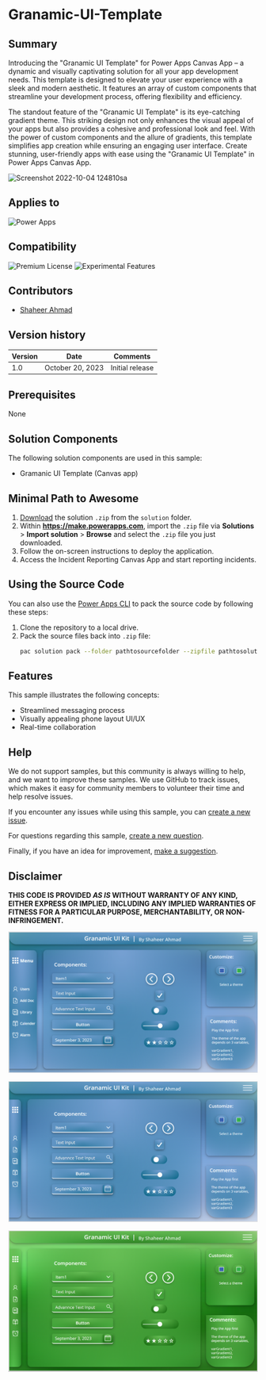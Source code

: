 # Granamic-UI-Template

## Summary

Introducing the "Granamic UI Template" for Power Apps Canvas App – a dynamic and visually captivating solution for all your app development needs. This template is designed to elevate your user experience with a sleek and modern aesthetic. It features an array of custom components that streamline your development process, offering flexibility and efficiency.

The standout feature of the "Granamic UI Template" is its eye-catching gradient theme. This striking design not only enhances the visual appeal of your apps but also provides a cohesive and professional look and feel. With the power of custom components and the allure of gradients, this template simplifies app creation while ensuring an engaging user interface. Create stunning, user-friendly apps with ease using the "Granamic UI Template" in Power Apps Canvas App.

![Screenshot 2022-10-04 124810sa](https://github.com/shaheerahmadch/Granamic-UI-Kit/assets/114233717/844e4c46-08ea-4ab4-9875-41273548726b)


## Applies to

![Power Apps](https://img.shields.io/badge/Power%20Apps-Yes-green "Yes")

## Compatibility
![Premium License](https://img.shields.io/badge/Premium%20License-Not%20Required-red.svg "Premium license not required")
![Experimental Features](https://img.shields.io/badge/Experimental%20Features-No-red.svg "Does not rely on experimental features")

## Contributors

* [Shaheer Ahmad](https://github.com/shaheerahmadch)

## Version history

Version|Date|Comments
-------|----|--------
1.0|October 20, 2023|Initial release

## Prerequisites

None

## Solution Components

The following solution components are used in this sample:

* Gramanic UI Template (Canvas app)


## Minimal Path to Awesome

1. [Download](./solution/granamic-ui-template.zip) the solution `.zip` from the `solution` folder.
2. Within **https://make.powerapps.com**, import the `.zip` file via **Solutions** > **Import solution** > **Browse** and select the `.zip` file you just downloaded.
3. Follow the on-screen instructions to deploy the application.
4. Access the Incident Reporting Canvas App and start reporting incidents.

## Using the Source Code

You can also use the [Power Apps CLI](https://aka.ms/pac/docs) to pack the source code by following these steps:

1. Clone the repository to a local drive.
2. Pack the source files back into `.zip` file:
   ```bash
   pac solution pack --folder pathtosourcefolder --zipfile pathtosolution  --processCanvasApps
   ```

## Features

This sample illustrates the following concepts:

* Streamlined messaging process
* Visually appealing phone layout UI/UX
* Real-time collaboration

## Help

We do not support samples, but this community is always willing to help, and we want to improve these samples. We use GitHub to track issues, which makes it easy for  community members to volunteer their time and help resolve issues.

If you encounter any issues while using this sample, you can [create a new issue](https://github.com/pnp/powerapps-samples/issues/new?assignees=&labels=Needs%3A+Triage+%3Amag%3A%2Ctype%3Abug-suspected&template=bug-report.yml&sample=granamic-ui-template&authors=@shaheerahmadch&title=granamic-ui-template%20-%20).

For questions regarding this sample, [create a new question](https://github.com/pnp/powerapps-samples/issues/new?assignees=&labels=Needs%3A+Triage+%3Amag%3A%2Ctype%3Abug-suspected&template=question.yml&sample=granamic-ui-template&authors=@shaheerahmadch&title=granamic-ui-template%20-%20).

Finally, if you have an idea for improvement, [make a suggestion](https://github.com/pnp/powerapps-samples/issues/new?assignees=&labels=Needs%3A+Triage+%3Amag%3A%2Ctype%3Abug-suspected&template=suggestion.yml&sample=granamic-ui-template&authors=@shaheerahmadch&title=granamic-ui-template%20-%20).

## Disclaimer

**THIS CODE IS PROVIDED *AS IS* WITHOUT WARRANTY OF ANY KIND, EITHER EXPRESS OR IMPLIED, INCLUDING ANY IMPLIED WARRANTIES OF FITNESS FOR A PARTICULAR PURPOSE, MERCHANTABILITY, OR NON-INFRINGEMENT.**

![img](./assets/Screenshot%202023-09-03%20093448.png)

![img](./assets/Screenshot%202023-09-03%20093524.png)

![img](./assets/Screenshot%202023-09-03%20093547.png)